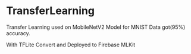 # TransferLearning
Transfer Learning used on MobileNetV2 Model for MNIST Data got(95%) accuracy.

With TFLite Convert and Deployed to Firebase MLKit
